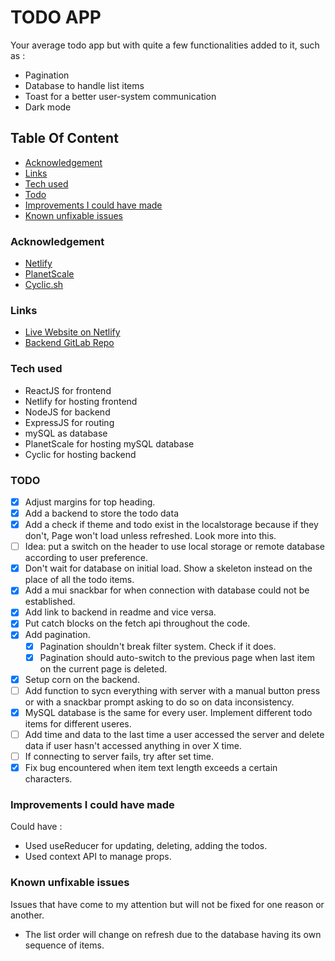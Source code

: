 # TODO APP

Your average todo app but with quite a few functionalities added to it, such as :

- Pagination
- Database to handle list items
- Toast for a better user-system communication
- Dark mode

## Table Of Content

- [Acknowledgement](Acknowledgement)
- [Links](#links)
- [Tech used](#Tech-used)
- [Todo](#todo)
- [Improvements I could have made](#Improvements-I-could-have-made)
- [Known unfixable issues](#Known-unfixable-issues)

### Acknowledgement

* [Netlify](https://app.netlify.com/)
* [PlanetScale](https://planetscale.com/)
* [Cyclic.sh](https://www.cyclic.sh/)

### Links

- [Live Website on Netlify](https://golden-liger-9ba371.netlify.app/)
- [Backend GitLab Repo](https://gitlab.com/Decipher-CS/todo-app-backend-api)

### Tech used

- ReactJS for frontend
- Netlify for hosting frontend
- NodeJS for backend
- ExpressJS for routing
- mySQL as database
- PlanetScale for hosting mySQL database
- Cyclic for hosting backend

### TODO

- [x] Adjust margins for top heading.
- [x] Add a backend to store the todo data
- [x] Add a check if theme and todo exist in the localstorage because if they don't, Page won't load unless refreshed. Look more into this.
- [ ] Idea: put a switch on the header to use local storage or remote database according to user preference.
- [x] Don't wait for database on initial load. Show a skeleton instead on the place of all the todo items.
- [x] Add a mui snackbar for when connection with database could not be established.
- [x] Add link to backend in readme and vice versa.
- [x] Put catch blocks on the fetch api throughout the code.
- [x] Add pagination.
  - [x] Pagination shouldn't break filter system. Check if it does.
  - [x] Pagination should auto-switch to the previous page when last item on the current page is deleted.
- [x] Setup corn on the backend.
- [ ] Add function to sycn everything with server with a manual button press or with a snackbar prompt asking to do so on data inconsistency.
- [x] MySQL database is the same for every user. Implement different todo items for different useres.
- [ ] Add time and data to the last time a user accessed the server and delete data if user hasn't accessed anything in over X time.
- [ ] If connecting to server fails, try after set time.
- [x] Fix bug encountered when item text length exceeds a certain characters.

### Improvements I could have made

Could have :

- Used useReducer for updating, deleting, adding the todos.
- Used context API to manage props.

### Known unfixable issues

Issues that have come to my attention but will not be fixed for one reason or another.

- The list order will change on refresh due to the database having its own sequence of items.
